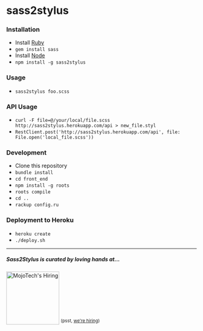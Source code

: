 # sass2stylus

### Installation
- Install [Ruby](http://ruby-lang.org)
- `gem install sass`
- Install [Node](http://nodejs.org)
- `npm install -g sass2stylus`

### Usage
- `sass2stylus foo.scss`

### API Usage
- `curl -F file=@/your/local/file.scss http://sass2stylus.herokuapp.com/api > new_file.styl`
- `RestClient.post('http://sass2stylus.herokuapp.com/api', file: File.open('local_file.scss'))`

### Development
- Clone this repository
- `bundle install`
- `cd front_end`
- `npm install -g roots`
- `roots compile`
- `cd ..`
- `rackup config.ru`

### Deployment to Heroku
- `heroku create`
- `./deploy.sh`

---

##### Sass2Stylus is curated by loving hands at...
<a href="http://mojotech.com"><img width="140px" src="https://mojotech.github.io/sass2stylus/img/mojotech-logo.svg" title="MojoTech's Hiring"></a> <sup>(psst, [we're hiring](http://www.mojotech.com/jobs))</sup>
